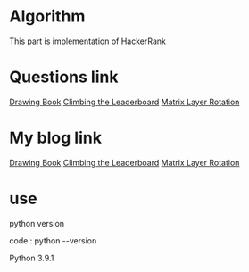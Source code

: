 # Algorithm
This part is implementation of HackerRank

# Questions link
[Drawing Book](https://www.hackerrank.com/challenges/drawing-book/problem?isFullScreen=true&h_r=next-challenge&h_v=zen&h_r=next-challenge&h_v=zen)
[Climbing the Leaderboard](https://www.hackerrank.com/challenges/climbing-the-leaderboard/problem?isFullScreen=true)
[Matrix Layer Rotation](https://www.hackerrank.com/challenges/matrix-rotation-algo/problem?isFullScreen=true)

# My blog link
[Drawing Book](https://woniblog.tistory.com/55)
[Climbing the Leaderboard](https://woniblog.tistory.com/58)
[Matrix Layer Rotation](https://woniblog.tistory.com/57)

# use
python version

code : python --version

Python 3.9.1
